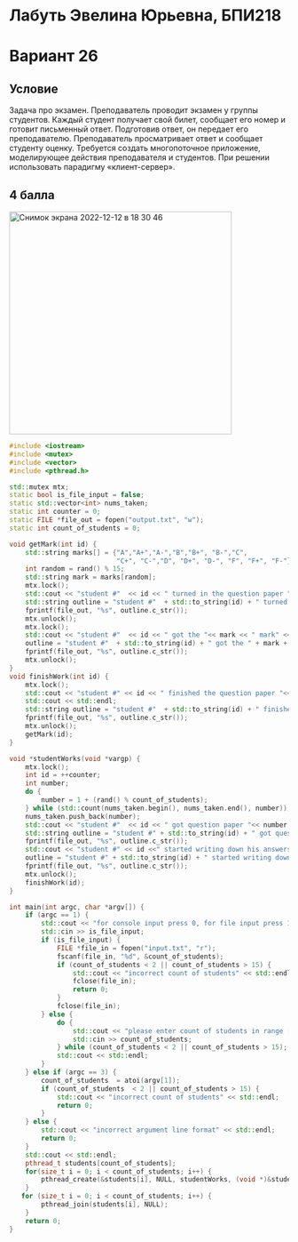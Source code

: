 # Лабуть Эвелина Юрьевна, БПИ218
# Вариант 26
## Условие 
Задача про экзамен. Преподаватель проводит экзамен у группы студентов. Каждый студент получает свой билет, сообщает его номер и готовит
письменный ответ. Подготовив ответ, он передает его преподавателю. Преподаватель просматривает ответ и сообщает студенту оценку. Требуется создать многопоточное приложение, моделирующее действия преподавателя и студентов. При решении использовать парадигму «клиент-сервер».
## 4 балла
<img width="401" alt="Снимок экрана 2022-12-12 в 18 30 46" src="https://user-images.githubusercontent.com/86932751/207085672-4b4a0dc3-97c6-4a82-9870-1195d3cb8441.png">

```cpp
#include <iostream>
#include <mutex>
#include <vector>
#include <pthread.h>

std::mutex mtx;
static bool is_file_input = false;
static std::vector<int> nums_taken;
static int counter = 0;
static FILE *file_out = fopen("output.txt", "w");
static int count_of_students = 0;

void getMark(int id) {
    std::string marks[] = {"A","A+","A-","B","B+", "B-","C",
                           "C+", "C-","D", "D+", "D-", "F", "F+", "F-"};
    int random = rand() % 15;
    std::string mark = marks[random];
    mtx.lock();
    std::cout << "student #"  << id << " turned in the question paper "<< std::endl;
    std::string outline = "student #"  + std::to_string(id) + " turned in the question paper " +'\n';
    fprintf(file_out, "%s", outline.c_str());
    mtx.unlock();
    mtx.lock();
    std::cout << "student #"  << id << " got the "<< mark << " mark" << std::endl;
    outline = "student #"  + std::to_string(id) + " got the " + mark + " mark" + '\n';
    fprintf(file_out, "%s", outline.c_str());
    mtx.unlock();
}
void finishWork(int id) {
    mtx.lock();
    std::cout << "student #" << id << " finished the question paper "<< std::endl;
    std::cout << std::endl;
    std::string outline = "student #"  + std::to_string(id) + " finished the question paper " +'\n';
    fprintf(file_out, "%s", outline.c_str());
    mtx.unlock();
    getMark(id);
}

void *studentWorks(void *vargp) {
    mtx.lock();
    int id = ++counter;
    int number;
    do {
        number = 1 + (rand() % count_of_students);
    } while (std::count(nums_taken.begin(), nums_taken.end(), number));
    nums_taken.push_back(number);
    std::cout << "student #"  << id << " got question paper "<< number << std::endl;
    std::string outline = "student #" + std::to_string(id) + " got question paper " + std::to_string(number) + '\n';
    fprintf(file_out, "%s", outline.c_str());
    std::cout << "student #" << id <<" started writing down his answers" << std::endl;
    outline = "student #" + std::to_string(id) + " started writing down his answers" + '\n';
    fprintf(file_out, "%s", outline.c_str());
    mtx.unlock();
    finishWork(id);
}

int main(int argc, char *argv[]) {
    if (argc == 1) {
        std::cout << "for console input press 0, for file input press 1" << std::endl << "> ";
        std::cin >> is_file_input;
        if (is_file_input) {
            FILE *file_in = fopen("input.txt", "r");
            fscanf(file_in, "%d", &count_of_students);
            if (count_of_students < 2 || count_of_students > 15) {
                std::cout << "incorrect count of students" << std::endl;
                fclose(file_in);
                return 0;
            }
            fclose(file_in);
        } else {
            do {
                std::cout << "please enter count of students in range [2;15]" << std::endl << "> ";
                std::cin >> count_of_students;                                                   // Count of bees.
            } while (count_of_students < 2 || count_of_students > 15);
            std::cout << std::endl;
        }
    } else if (argc == 3) {
        count_of_students  = atoi(argv[1]);
        if (count_of_students  < 2 || count_of_students > 15) {
            std::cout << "incorrect count of students" << std::endl;
            return 0;
        }
    } else {
        std::cout << "incorrect argument line format" << std::endl;
        return 0;
    }
    std::cout << std::endl;
    pthread_t students[count_of_students];
    for(size_t i = 0; i < count_of_students; i++) {
        pthread_create(&students[i], NULL, studentWorks, (void *)&students[i]);
    }
   for (size_t i = 0; i < count_of_students; i++) {
        pthread_join(students[i], NULL);
    }
    return 0;
}
```
